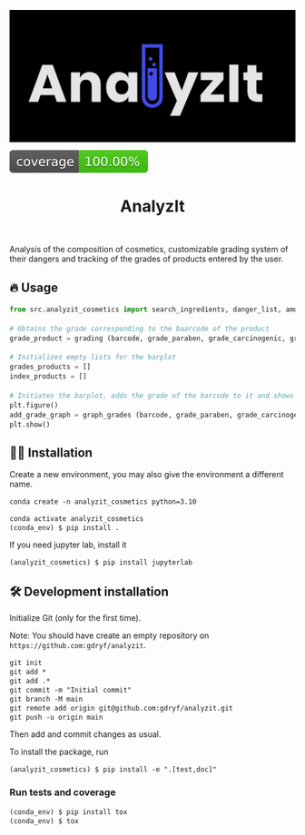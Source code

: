 <p align="center">
   <img src="https://github.com/gdryf/analyzit/blob/main/package/assets/logo_maj.png" alt="Project Logo" style="display: block; margin-left: auto; margin-right: auto;">
</p>


![Coverage Status](https://github.com/gdryf/analyzit/blob/main/package/assets/coverage-badge.svg)

<h1 align="center">
AnalyzIt
</h1>

<br>


Analysis of the composition of cosmetics, customizable grading system of their dangers and tracking of the grades of products entered by the user.

## 🔥 Usage

```python
from src.analyzit_cosmetics import search_ingredients, danger_list, amount_dangers, coefficient, grading, commentary, graph_grades

# Obtains the grade corresponding to the baarcode of the product
grade_product = grading (barcode, grade_paraben, grade_carcinogenic, grade_endocrine) # All of the arguments need to be filled by the user

# Initializes empty lists for the barplot
grades_products = []
index_products = []

# Initiates the barplot, adds the grade of the barcode to it and shows it
plt.figure()
add_grade_graph = graph_grades (barcode, grade_paraben, grade_carcinogenic, grade_endocrine) # All of the arguments need to be filled by the user
plt.show()
```

## 👩‍💻 Installation

Create a new environment, you may also give the environment a different name. 

```
conda create -n analyzit_cosmetics python=3.10 
```

```
conda activate analyzit_cosmetics
(conda_env) $ pip install .
```

If you need jupyter lab, install it 

```
(analyzit_cosmetics) $ pip install jupyterlab
```


## 🛠️ Development installation

Initialize Git (only for the first time). 

Note: You should have create an empty repository on `https://github.com:gdryf/analyzit`.

```
git init
git add * 
git add .*
git commit -m "Initial commit" 
git branch -M main
git remote add origin git@github.com:gdryf/analyzit.git 
git push -u origin main
```

Then add and commit changes as usual. 

To install the package, run

```
(analyzit_cosmetics) $ pip install -e ".[test,doc]"
```

### Run tests and coverage

```
(conda_env) $ pip install tox
(conda_env) $ tox
```



